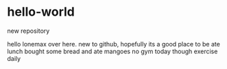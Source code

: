 # hello-world
new repository

hello lonemax over here. new to github, hopefully its a good place to be 
ate  lunch bought some bread and ate mangoes no gym today though exercise daily
